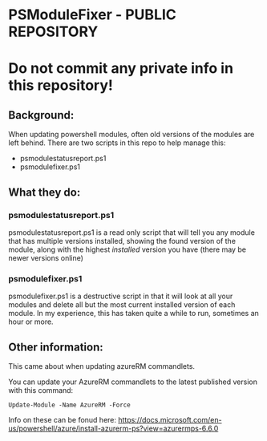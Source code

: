 # PSModuleFixer - PUBLIC REPOSITORY
# Do not commit any private info in this repository!

## Background:

When updating powershell modules, often old versions of the modules are left behind.
There are two scripts in this repo to help manage this:

* psmodulestatusreport.ps1
* psmodulefixer.ps1

## What they do:

### psmodulestatusreport.ps1 
psmodulestatusreport.ps1 is a read only script that will tell you any module that has multiple versions installed, showing the found version of the module, along with the highest _installed_ version you have (there may be newer versions online)

### psmodulefixer.ps1
psmodulefixer.ps1 is a destructive script in that it will look at all your modules and delete all but the most current installed version of each module. In my experience, this has taken quite a while to run, sometimes an hour or more.

## Other information:
This came about when updating azureRM commandlets.

You can update your AzureRM commandlets to the latest published version with this command:

```
Update-Module -Name AzureRM -Force
```


Info on these can be fonud here:
https://docs.microsoft.com/en-us/powershell/azure/install-azurerm-ps?view=azurermps-6.6.0


